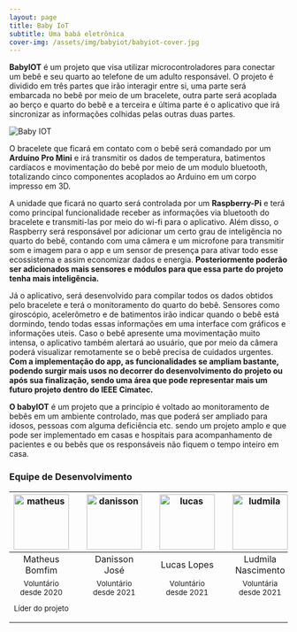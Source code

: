 ```yaml
---
layout: page
title: Baby IoT
subtitle: Uma babá eletrônica
cover-img: /assets/img/babyiot/babyiot-cover.jpg
---
```


<!-- Baba eletrônica que ofereça conexão entre o bebê, seu quarto e um aplicativo que irá integrar e monitorar tudo. O projeto deverá inicialmente promover a conexão entre os microcontroladores e o celular e englobará conhecimentos de programação de microcontroladores, sensores e desenvolvimento de aplicativo. -->

**BabyIOT** é um projeto que visa utilizar microcontroladores para conectar um bebê e seu quarto ao telefone de um adulto responsável. O projeto é dividido em três partes que irão interagir entre si, uma parte será embarcada no bebê por meio de um bracelete, outra parte será acoplada ao berço e quarto do bebê e a terceira e última parte é o aplicativo que irá sincronizar as informações colhidas pelas outras duas partes.

![Baby IOT](../assets/img/babyiot/logo.png)

O bracelete que ficará em contato com o bebê será comandado por um **Arduino Pro Mini** e irá transmitir os dados de temperatura, batimentos cardíacos e movimentação do bebê por meio de um modulo bluetooth, totalizando cinco componentes acoplados ao Arduino em um corpo impresso em 3D.

A unidade que ficará no quarto será controlada por um **Raspberry-Pi** e terá como principal funcionalidade receber as informações via bluetooth do bracelete e transmiti-las por meio do wi-fi para o aplicativo. Além disso, o Raspberry será responsável por adicionar um certo grau de inteligência no quarto do bebê, contando com uma câmera e um microfone para transmitir som e imagem para o app e um sensor de presença para ativar todo esse ecossistema e assim economizar dados e energia. **Posteriormente poderão ser adicionados mais sensores e módulos para que essa parte do projeto tenha mais inteligência.**

Já o aplicativo, será desenvolvido para compilar todos os dados obtidos pelo bracelete e terá o monitoramento do quarto do bebê. Sensores como giroscópio, acelerômetro e de batimentos irão indicar quando o bebê está dormindo, tendo todas essas informações em uma interface com gráficos e informações uteis. Caso o bebê apresente uma movimentação muito intensa, o aplicativo também alertará ao usuário, que por meio da câmera poderá visualizar remotamente se o bebê precisa de cuidados urgentes. **Com a implementação do app, as funcionalidades se ampliam bastante, podendo surgir mais usos no decorrer do desenvolvimento do projeto ou após sua finalização, sendo uma área que pode representar mais um futuro projeto dentro do IEEE Cimatec.**

**O babyIOT** é um projeto que a princípio é voltado ao monitoramento de bebês em um ambiente controlado, mas que poderá ser ampliado para idosos, pessoas com alguma deficiência etc. sendo um projeto amplo e que pode ser implementado em casas e hospitais para acompanhamento de pacientes e ou bebês que os responsáveis não fiquem o tempo inteiro em casa.

### Equipe de Desenvolvimento
<div class="row">
  <div class=" col-xl-auto offset-xl-0 col-lg-4 offset-lg-0">
    <div class="mobile-side-scroller">
      <table class="table-borderless highlight">
        <thead>
          <tr>
            <th><center><img src="{{ 'assets/img/voluntarios/matheus_bomfim.png' | relative_url }}" width="100" alt="matheus" class="img-fluid rounded-circle" /></center></th>
            <th></th>
            <th><center><img src="{{ 'assets/img/voluntarios/danisson_jose.png' | relative_url }}" width="100" alt="danisson" class="img-fluid rounded-circle"/></center></th>
            <th></th>
            <th><center><img src="{{ 'assets/img/voluntarios/lucas_lopes.png' | relative_url }}" width="100" alt="lucas" class="img-fluid rounded-circle" /></center></th>
            <th></th>
            <th><center><img src="{{ 'assets/img/voluntarios/ludmila_nascimento.png' | relative_url }}" width="100" alt="ludmila" class="img-fluid rounded-circle"/></center></th>
          </tr>
        </thead>
        <tbody>
          <tr class="font-weight-bolder" style="text-align: center margin-top: 0">
            <td width="25%"><center>Matheus Bomfim</center></td>
            <td></td>
            <td width="25%"><center>Danisson José</center></td>
            <td></td>
            <td width="25%"><center>Lucas Lopes</center></td>
            <td></td>
            <td width="25%"><center>Ludmila Nascimento</center></td>
          </tr>
          <tr style="text-align: center" >
            <td style="vertical-align: top"><small><center>Voluntário desde 2020 <p/> Líder do projeto</center></small></td>
            <td></td>
            <td style="vertical-align: top"><small><center>Voluntário desde 2021</center></small></td>
            <td></td>
            <td style="vertical-align: top"><small><center>Voluntário desde 2021</center></small></td>
            <td></td>
            <td style="vertical-align: top"><small><center>Voluntária desde 2021</center></small></td>
          </tr>
        </tbody>
      </table>
    </div>
  </div>
</div>
